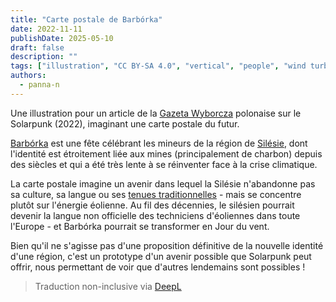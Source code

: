 ```yaml
---
title: "Carte postale de Barbórka"
date: 2022-11-11
publishDate: 2025-05-10
draft: false
description: ""
tags: ["illustration", "CC BY-SA 4.0", "vertical", "people", "wind turbine"]
authors:
  - panna-n
---
```


Une illustration pour un article de la [Gazeta Wyborcza](https://wyborcza.pl/magazyn/7,124059,29139718,haker-i-aktywista-klimatyczny-mam-dosc-iron-mana-batmana.html) polonaise sur le Solarpunk (2022), imaginant une carte postale du futur.

[Barbórka](https://en.wikipedia.org/wiki/Saint_Barbara#Central_Europe) est une fête célébrant les mineurs de la région de [Silésie](https://en.wikipedia.org/wiki/Silesia), dont l'identité est étroitement liée aux mines (principalement de charbon) depuis des siècles et qui a été très lente à se réinventer face à la crise climatique.

La carte postale imagine un avenir dans lequel la Silésie n'abandonne pas sa culture, sa langue ou ses [tenues traditionnelles](https://en.wikipedia.org/wiki/Saint_Barbara#/media/File:Barb%C3%B3rka_w_Piekarach_%C5%9Al%C4%85skich_(5)_(recadré).jpg) - mais se concentre plutôt sur l'énergie éolienne. Au fil des décennies, le silésien pourrait devenir la langue non officielle des techniciens d'éoliennes dans toute l'Europe - et Barbórka pourrait se transformer en Jour du vent.

Bien qu'il ne s'agisse pas d'une proposition définitive de la nouvelle identité d'une région, c'est un prototype d'un avenir possible que Solarpunk peut offrir, nous permettant de voir que d'autres lendemains sont possibles !

> Traduction non-inclusive via [DeepL](https://www.deepl.com/translator)
